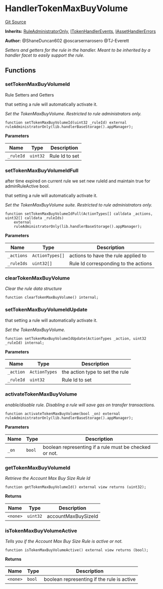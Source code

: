 # HandlerTokenMaxBuyVolume
[Git Source](https://github.com/thrackle-io/tron/blob/4674814db01d3b90ed90d394187432e47d662f5c/src/client/token/handler/ruleContracts/HandlerTokenMaxBuyVolume.sol)

**Inherits:**
[RuleAdministratorOnly](/src/protocol/economic/RuleAdministratorOnly.sol/contract.RuleAdministratorOnly.md), [ITokenHandlerEvents](/src/common/IEvents.sol/interface.ITokenHandlerEvents.md), [IAssetHandlerErrors](/src/common/IErrors.sol/interface.IAssetHandlerErrors.md)

**Author:**
@ShaneDuncan602 @oscarsernarosero @TJ-Everett

*Setters and getters for the rule in the handler. Meant to be inherited by a handler
facet to easily support the rule.*


## Functions
### setTokenMaxBuyVolumeId

Rule Setters and Getters

that setting a rule will automatically activate it.

*Set the TokenMaxBuyVolume. Restricted to rule administrators only.*


```solidity
function setTokenMaxBuyVolumeId(uint32 _ruleId) external ruleAdministratorOnly(lib.handlerBaseStorage().appManager);
```
**Parameters**

|Name|Type|Description|
|----|----|-----------|
|`_ruleId`|`uint32`|Rule Id to set|


### setTokenMaxBuyVolumeIdFull

after time expired on current rule we set new ruleId and maintain true for adminRuleActive bool.

that setting a rule will automatically activate it.

*Set the TokenMaxBuyVolume suite. Restricted to rule administrators only.*


```solidity
function setTokenMaxBuyVolumeIdFull(ActionTypes[] calldata _actions, uint32[] calldata _ruleIds)
    external
    ruleAdministratorOnly(lib.handlerBaseStorage().appManager);
```
**Parameters**

|Name|Type|Description|
|----|----|-----------|
|`_actions`|`ActionTypes[]`|actions to have the rule applied to|
|`_ruleIds`|`uint32[]`|Rule Id corresponding to the actions|


### clearTokenMaxBuyVolume

*Clear the rule data structure*


```solidity
function clearTokenMaxBuyVolume() internal;
```

### setTokenMaxBuyVolumeIdUpdate

that setting a rule will automatically activate it.

*Set the TokenMaxBuyVolume.*


```solidity
function setTokenMaxBuyVolumeIdUpdate(ActionTypes _action, uint32 _ruleId) internal;
```
**Parameters**

|Name|Type|Description|
|----|----|-----------|
|`_action`|`ActionTypes`|the action type to set the rule|
|`_ruleId`|`uint32`|Rule Id to set|


### activateTokenMaxBuyVolume

*enable/disable rule. Disabling a rule will save gas on transfer transactions.*


```solidity
function activateTokenMaxBuyVolume(bool _on) external ruleAdministratorOnly(lib.handlerBaseStorage().appManager);
```
**Parameters**

|Name|Type|Description|
|----|----|-----------|
|`_on`|`bool`|boolean representing if a rule must be checked or not.|


### getTokenMaxBuyVolumeId

*Retrieve the Account Max Buy Size Rule Id*


```solidity
function getTokenMaxBuyVolumeId() external view returns (uint32);
```
**Returns**

|Name|Type|Description|
|----|----|-----------|
|`<none>`|`uint32`|accountMaxBuySizeId|


### isTokenMaxBuyVolumeActive

*Tells you if the Account Max Buy Size Rule is active or not.*


```solidity
function isTokenMaxBuyVolumeActive() external view returns (bool);
```
**Returns**

|Name|Type|Description|
|----|----|-----------|
|`<none>`|`bool`|boolean representing if the rule is active|


